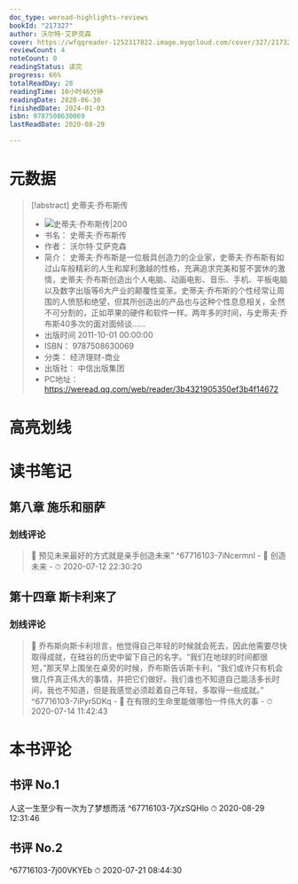 ```yaml
---
doc_type: weread-highlights-reviews
bookId: "217327"
author: 沃尔特·艾萨克森
cover: https://wfqqreader-1252317822.image.myqcloud.com/cover/327/217327/t7_217327.jpg
reviewCount: 4
noteCount: 0
readingStatus: 读完
progress: 66%
totalReadDay: 28
readingTime: 10小时46分钟
readingDate: 2020-06-30
finishedDate: 2024-01-03
isbn: 9787508630069
lastReadDate: 2020-08-29

---
```

# 元数据
> [!abstract] 史蒂夫·乔布斯传
> - ![ 史蒂夫·乔布斯传|200](https://wfqqreader-1252317822.image.myqcloud.com/cover/327/217327/t7_217327.jpg)
> - 书名： 史蒂夫·乔布斯传
> - 作者： 沃尔特·艾萨克森
> - 简介： 史蒂夫·乔布斯是一位极具创造力的企业家，史蒂夫·乔布斯有如过山车般精彩的人生和犀利激越的性格，充满追求完美和誓不罢休的激情，史蒂夫·乔布斯创造出个人电脑、动画电影、音乐、手机、平板电脑以及数字出版等6大产业的颠覆性变革。史蒂夫·乔布斯的个性经常让周围的人愤怒和绝望，但其所创造出的产品也与这种个性息息相关，全然不可分割的，正如苹果的硬件和软件一样。两年多的时间，与史蒂夫·乔布斯40多次的面对面倾谈……
> - 出版时间 2011-10-01 00:00:00
> - ISBN： 9787508630069
> - 分类： 经济理财-商业
> - 出版社： 中信出版集团
> - PC地址：https://weread.qq.com/web/reader/3b4321905350ef3b4f14672

# 高亮划线

# 读书笔记

## 第八章 施乐和丽萨

### 划线评论
> 📌 预见未来最好的方式就是亲手创造未来”  ^67716103-7iNcermnl
    - 💭 创造未来
    - ⏱ 2020-07-12 22:30:20
   
## 第十四章 斯卡利来了

### 划线评论
> 📌 乔布斯向斯卡利坦言，他觉得自己年轻的时候就会死去，因此他需要尽快取得成就，在硅谷的历史中留下自己的名字。“我们在地球的时间都很短，”那天早上围坐在桌旁的时候，乔布斯告诉斯卡利，“我们或许只有机会做几件真正伟大的事情，并把它们做好。我们谁也不知道自己能活多长时间，我也不知道，但是我感觉必须趁着自己年轻，多取得一些成就。”  ^67716103-7iPyr5DKq
    - 💭 在有限的生命里能做哪怕一件伟大的事
    - ⏱ 2020-07-14 11:42:43
   
# 本书评论

## 书评 No.1 
人这一生至少有一次为了梦想而活 ^67716103-7jXzSQHlo
⏱ 2020-08-29 12:31:46

## 书评 No.2 
 ^67716103-7j00VKYEb
⏱ 2020-07-21 08:44:30
